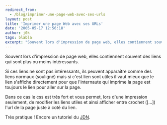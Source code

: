 ```yaml
---
redirect_from:
  - /blog/imprimer-une-page-web-avec-ses-urls
layout: post
title: 'Imprimer une page Web avec ses URLs'
date: '2005-05-17 12:56:18'
author: j0k
tags: blabla
excerpt: "Souvent lors d'impression de page web, elles contiennent souvent des liens qui sont plus ou moins intéressants.     \nSi ces liens ne sont pas intéressants, ils peuvent apparaître comme des liens normaux (souligné) mais si c'est lien sont utiles il vaut mieux que le lien s'affiche directement pour que l'internaute qui imprime la page est toujours le lien pour      …"
---
```


Souvent lors d'impression de page web, elles contiennent souvent des liens qui sont plus ou moins intéressants.

Si ces liens ne sont pas intéressants, ils peuvent apparaître comme des liens normaux (souligné) mais si c'est lien sont utiles il vaut mieux que le lien s'affiche directement pour que l'internaute qui imprime la page est toujours le lien pour aller sur la page.

Dans ce cas le css est très fort et vous permet, lors d'une impression seulement, de modifier les liens utiles et ainsi afficher entre crochet ([...]) l'url de la page juste à coté du lien.

Très pratique !   Encore un tutoriel du [JDN](http://developpeur.journaldunet.com/tutoriel/css/050516-css-indiquer-url-page-imprimee.shtml).
